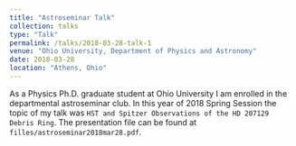 ```yaml
---
title: "Astroseminar Talk"
collection: talks
type: "Talk"
permalink: /talks/2018-03-28-talk-1
venue: "Ohio University, Department of Physics and Astronomy"
date: 2018-03-28
location: "Athens, Ohio"
---
```


As a Physics Ph.D. graduate student at Ohio University I am enrolled in the
departmental astroseminar club. In this year of 2018 Spring Session the topic
of my talk was `HST and Spitzer Observations of the HD 207129 Debris Ring`. The presentation file can be found at `filles/astroseminar2018mar28.pdf`.
